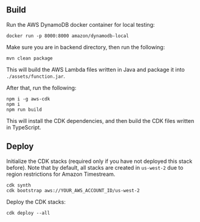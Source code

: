 ## Build

Run the AWS DynamoDB docker container for local testing:
```
docker run -p 8000:8000 amazon/dynamodb-local
```

Make sure you are in backend directory, then run the following:
```
mvn clean package
```
This will build the AWS Lambda files written in Java and package it into ```./assets/function.jar```.

After that, run the following:
```
npm i -g aws-cdk
npm i
npm run build
```
This will install the CDK dependencies, and then build the CDK files written in TypeScript.

## Deploy

Initialize the CDK stacks (required only if you have not deployed this stack before). Note that by default, all stacks are created in `us-west-2` due to region restrictions for Amazon Timestream.
```
cdk synth
cdk bootstrap aws://YOUR_AWS_ACCOUNT_ID/us-west-2
```

Deploy the CDK stacks:
```
cdk deploy --all
```